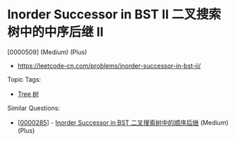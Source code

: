 # Inorder Successor in BST II 二叉搜索树中的中序后继 II

[0000509] (Medium) (Plus)

- https://leetcode-cn.com/problems/inorder-successor-in-bst-ii/

Topic Tags:

- [Tree 树](https://leetcode-cn.com/tag/tree/)

Similar Questions:

- [[0000285](https://leetcode-cn.com/problems/inorder-successor-in-bst/)] - [Inorder Successor in BST 二叉搜索树中的顺序后继](./0000285.inorder-successor-in-bst.md) (Medium) (Plus)
